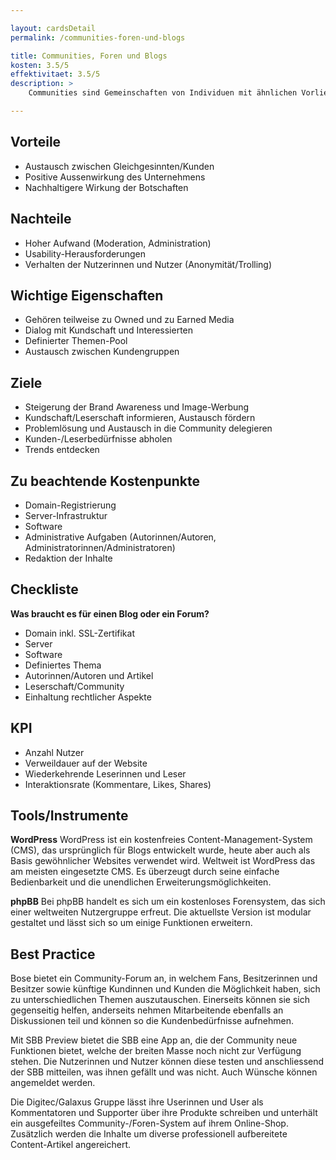 ```yaml
---

layout: cardsDetail
permalink: /communities-foren-und-blogs

title: Communities, Foren und Blogs
kosten: 3.5/5
effektivitaet: 3.5/5
description: >
    Communities sind Gemeinschaften von Individuen mit ähnlichen Vorlieben und Problemen, die sich auf Blogs und Foren untereinander austauschen. Während bei Blogs die Kommunikation von der schreibenden Person in Richtung Leserschaft stattfindet, sind Foren darauf ausgelegt, dass die Kommunikation in beide Richtungen stattfindet. Die Kundschaft bzw. Leserschaft kann sich so selbständig informieren und ggf. Hilfe einholen. In Foren regulieren die Administratoren den Informationsfluss und überprüfen die Inhalte sowie das Nutzungsverhalten. Bei Blogs liegt die Regulation hingegen bei der Redaktion. Beides eignet sich gut für die Betreibung von Content-Marketing und Online-PR.

---
```

## Vorteile
- Austausch zwischen Gleichgesinnten/Kunden
- Positive Aussenwirkung des Unternehmens
- Nachhaltigere Wirkung der Botschaften

## Nachteile
- Hoher Aufwand (Moderation, Administration)
- Usability-Herausforderungen
- Verhalten der Nutzerinnen und Nutzer (Anonymität/Trolling)

## Wichtige Eigenschaften
- Gehören teilweise zu Owned und zu Earned Media
- Dialog mit Kundschaft und Interessierten
- Definierter Themen-Pool
- Austausch zwischen Kundengruppen

## Ziele
- Steigerung der Brand Awareness und Image-Werbung
- Kundschaft/Leserschaft informieren, Austausch fördern
- Problemlösung und Austausch in die Community delegieren
- Kunden-/Leserbedürfnisse abholen
- Trends entdecken

## Zu beachtende Kostenpunkte
- Domain-Registrierung
- Server-Infrastruktur
- Software
- Administrative Aufgaben (Autorinnen/Autoren, Administratorinnen/Administratoren)
- Redaktion der Inhalte

## Checkliste
**Was braucht es für einen Blog oder ein Forum?**
- Domain inkl. SSL-Zertifikat
- Server
- Software
- Definiertes Thema
- Autorinnen/Autoren und Artikel
- Leserschaft/Community
- Einhaltung rechtlicher Aspekte

## KPI
- Anzahl Nutzer
- Verweildauer auf der Website
- Wiederkehrende Leserinnen und Leser
- Interaktionsrate (Kommentare, Likes, Shares)

## Tools/Instrumente
**WordPress**
WordPress ist ein kostenfreies Content-Management-System (CMS), das ursprünglich für Blogs entwickelt wurde, heute aber auch als Basis gewöhnlicher Websites verwendet wird. Weltweit ist WordPress das am meisten eingesetzte CMS. Es überzeugt durch seine einfache Bedienbarkeit und die unendlichen Erweiterungsmöglichkeiten.

**phpBB**
Bei phpBB handelt es sich um ein kostenloses Forensystem, das sich einer weltweiten Nutzergruppe erfreut. Die aktuellste Version ist modular gestaltet und lässt sich so um einige Funktionen erweitern.

## Best Practice
Bose bietet ein Community-Forum an, in welchem Fans, Besitzerinnen und Besitzer sowie künftige Kundinnen und Kunden die Möglichkeit haben, sich zu unterschiedlichen Themen auszutauschen. Einerseits können sie sich gegenseitig helfen, anderseits nehmen Mitarbeitende ebenfalls an Diskussionen teil und können so die Kundenbedürfnisse aufnehmen.

Mit SBB Preview bietet die SBB eine App an, die der Community neue Funktionen bietet, welche der breiten Masse noch nicht zur Verfügung stehen. Die Nutzerinnen und Nutzer können diese testen und anschliessend der SBB mitteilen, was ihnen gefällt und was nicht. Auch Wünsche können angemeldet werden.

Die Digitec/Galaxus Gruppe lässt ihre Userinnen und User als Kommentatoren und Supporter über ihre Produkte schreiben und unterhält ein ausgefeiltes Community-/Foren-System auf ihrem Online-Shop. Zusätzlich werden die Inhalte um diverse professionell aufbereitete Content-Artikel angereichert.
